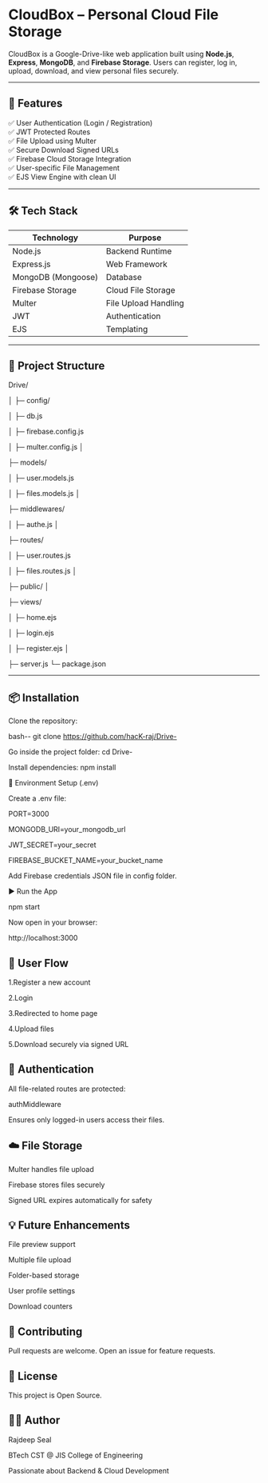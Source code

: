 # CloudBox – Personal Cloud File Storage

CloudBox is a Google-Drive-like web application built using **Node.js**, **Express**, **MongoDB**, and **Firebase Storage**.
Users can register, log in, upload, download, and view personal files securely.

---

## 🚀 Features

✅ User Authentication (Login / Registration)  
✅ JWT Protected Routes  
✅ File Upload using Multer  
✅ Secure Download Signed URLs  
✅ Firebase Cloud Storage Integration  
✅ User-specific File Management  
✅ EJS View Engine with clean UI  

---

## 🛠️ Tech Stack

| Technology | Purpose |
|------------|----------|
| Node.js | Backend Runtime |
| Express.js | Web Framework |
| MongoDB (Mongoose) | Database |
| Firebase Storage | Cloud File Storage |
| Multer | File Upload Handling |
| JWT | Authentication |
| EJS | Templating |

---

## 📂 Project Structure

Drive/

│
├─ config/

│ ├─ db.js

│ ├─ firebase.config.js

│ ├─ multer.config.js
│

├─ models/

│ ├─ user.models.js

│ ├─ files.models.js
│

├─ middlewares/

│ ├─ authe.js
│

├─ routes/

│ ├─ user.routes.js

│ ├─ files.routes.js
│

├─ public/
│

├─ views/

│ ├─ home.ejs

│ ├─ login.ejs

│ ├─ register.ejs
│

├─ server.js
└─ package.json



---

## 📦 Installation

Clone the repository:

bash--
git clone https://github.com/hacK-raj/Drive-

Go inside the project folder:
cd Drive-

Install dependencies:
npm install

🔑 Environment Setup (.env)

Create a .env file:

PORT=3000

MONGODB_URI=your_mongodb_url

JWT_SECRET=your_secret

FIREBASE_BUCKET_NAME=your_bucket_name

Add Firebase credentials JSON file in config folder.

▶️ Run the App

npm start


Now open in your browser:

http://localhost:3000

## 👤 User Flow

1.Register a new account

2.Login

3.Redirected to home page

4.Upload files

5.Download securely via signed URL

## 🔐 Authentication

All file-related routes are protected:

authMiddleware


Ensures only logged-in users access their files.

## ☁️ File Storage

Multer handles file upload

Firebase stores files securely

Signed URL expires automatically for safety

## 💡 Future Enhancements

File preview support

Multiple file upload

Folder-based storage

User profile settings

Download counters

## 🤝 Contributing

Pull requests are welcome.
Open an issue for feature requests.

## 📄 License

This project is Open Source.

## 👨‍💻 Author

Rajdeep Seal

BTech CST @ JIS College of Engineering

Passionate about Backend & Cloud Development

